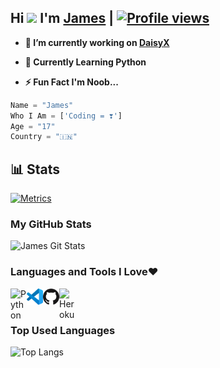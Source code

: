 ## Hi <img src="https://raw.githubusercontent.com/MartinHeinz/MartinHeinz/master/wave.gif" width="25px"> I'm [James](https://t.me/James_LK) | [![Profile views](https://komarev.com/ghpvc/?username=JamesLK6&label=Profile%20views)](https://github.com/JamesLK6)


- **💫 I’m currently working on [DaisyX](https://github.com/TeamNatsuki/Natsuki)**

- **🌱 Currently Learning Python**

- **⚡ Fun Fact I'm Noob...**


```python
Name = "James"
Who I Am = ['Coding = ❣️']
Age = "17"
Country = "🇮🇳"
```

## 📊 Stats

[![Metrics](https://metrics.lecoq.io/JamesLK6?template=classic&base.header=0&base.metadata=0&isocalendar=1&languages=1&people=1&isocalendar.duration=half-year&languages.limit=8&languages.sections=most-used&languages.colors=github&languages.threshold=0%25&languages.indepth=false&languages.recent.load=300&languages.recent.days=14&people.limit=24&people.size=28&people.types=followers%2C%20following&people.identicons=false&people.shuffle=false&config.timezone=Asia%2FCalcutta)](https://t.me/James_LK)

<h3 align="left"><b>My GitHub Stats</b></h4>

![James Git Stats](https://github-readme-stats.vercel.app/api?username=JamesLK6&include_all_commits=true&count_private=true&theme=highcontrast)


### Languages and Tools I Love❤️

[<img align="left" alt="Python" width="26px" src="https://upload.wikimedia.org/wikipedia/commons/thumb/c/c3/Python-logo-notext.svg/600px-Python-logo-notext.svg.png" />](https://python.org/)
[<img align="left" alt="Visual Studio Code" width="26px" src="https://raw.githubusercontent.com/github/explore/80688e429a7d4ef2fca1e82350fe8e3517d3494d/topics/visual-studio-code/visual-studio-code.png" />](https://code.visualstudio.com/)
[<img align="left" alt="GitHub" width="26px" src="https://raw.githubusercontent.com/github/explore/78df643247d429f6cc873026c0622819ad797942/topics/github/github.png" />](https://git-scm.com/)
[<img align="left" alt="Heroku" width="26px" src="https://www.nicepng.com/png/full/223-2233246_heroku-logo-salesforce-heroku.png" />](https://heroku.com/)

<br />
<br />

<h3 align="left"><b> Top Used Languages </b></h3>

![Top Langs](https://github-readme-stats.vercel.app/api/top-langs/?username=JamesLK6&layout=compact&theme=radical)
